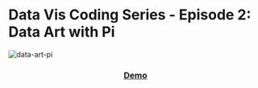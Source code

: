 # Data Vis Coding Series - Episode 2: Data Art with Pi

![data-art-pi](https://github.com/kristinbaumann/data-art-pi/blob/master/plot_1000_byDigit_2.png)


<div align="center"><h3><a href="https://www.kristin-baumann.com/data-art-pi/">Demo</a></h3></div>

